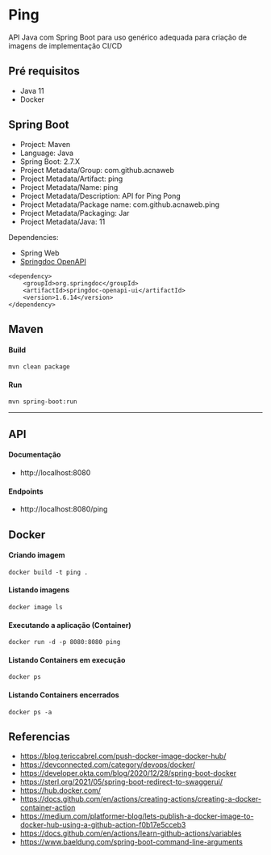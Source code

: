 # Ping

API Java com Spring Boot para uso genérico adequada para criação de imagens de implementação CI/CD


## Pré requisitos

- Java 11
- Docker

## Spring Boot


- Project: Maven
- Language: Java
- Spring Boot: 2.7.X
- Project Metadata/Group: com.github.acnaweb
- Project Metadata/Artifact: ping
- Project Metadata/Name: ping
- Project Metadata/Description: API for Ping Pong
- Project Metadata/Package name: com.github.acnaweb.ping
- Project Metadata/Packaging: Jar
- Project Metadata/Java: 11


Dependencies:
- Spring Web
- [Springdoc OpenAPI](https://springdoc.org/)
```
<dependency>
	<groupId>org.springdoc</groupId>
	<artifactId>springdoc-openapi-ui</artifactId>
	<version>1.6.14</version>
</dependency>
```

## Maven

#### Build

```
mvn clean package
```

#### Run

```
mvn spring-boot:run
```

----
## API 


#### Documentação

- http://localhost:8080

#### Endpoints
- http://localhost:8080/ping


## Docker

#### Criando imagem
```
docker build -t ping .
```

#### Listando imagens

```
docker image ls
```

#### Executando a aplicação (Container)

```
docker run -d -p 8080:8080 ping
```

#### Listando Containers em execução

```
docker ps
```

#### Listando Containers encerrados

```
docker ps -a
```


## Referencias

- https://blog.tericcabrel.com/push-docker-image-docker-hub/
- https://devconnected.com/category/devops/docker/
- https://developer.okta.com/blog/2020/12/28/spring-boot-docker
- https://sterl.org/2021/05/spring-boot-redirect-to-swaggerui/
- https://hub.docker.com/
- https://docs.github.com/en/actions/creating-actions/creating-a-docker-container-action
- https://medium.com/platformer-blog/lets-publish-a-docker-image-to-docker-hub-using-a-github-action-f0b17e5cceb3
- https://docs.github.com/en/actions/learn-github-actions/variables
- https://www.baeldung.com/spring-boot-command-line-arguments

